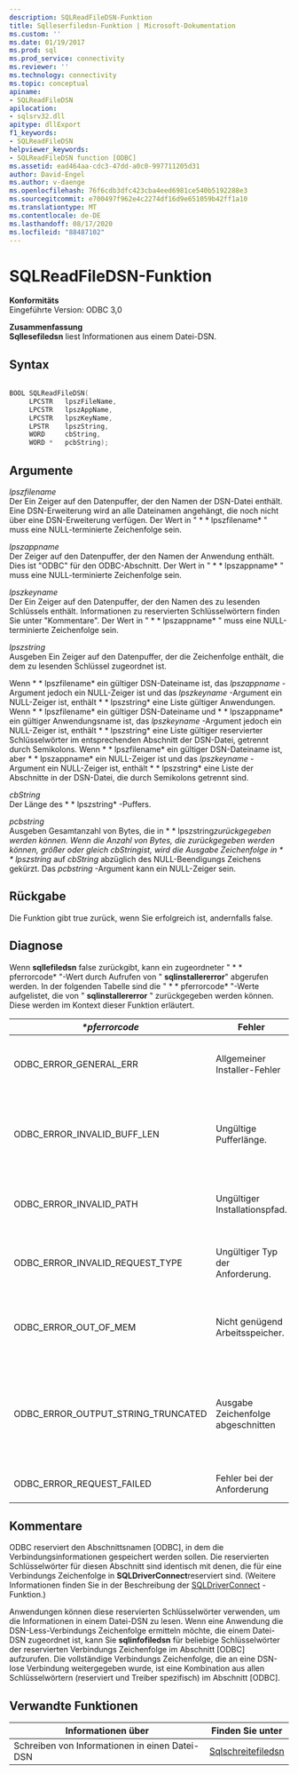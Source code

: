 ```yaml
---
description: SQLReadFileDSN-Funktion
title: Sqlleserfiledsn-Funktion | Microsoft-Dokumentation
ms.custom: ''
ms.date: 01/19/2017
ms.prod: sql
ms.prod_service: connectivity
ms.reviewer: ''
ms.technology: connectivity
ms.topic: conceptual
apiname:
- SQLReadFileDSN
apilocation:
- sqlsrv32.dll
apitype: dllExport
f1_keywords:
- SQLReadFileDSN
helpviewer_keywords:
- SQLReadFileDSN function [ODBC]
ms.assetid: ead464aa-cdc3-47dd-a0c0-997711205d31
author: David-Engel
ms.author: v-daenge
ms.openlocfilehash: 76f6cdb3dfc423cba4eed6981ce540b5192288e3
ms.sourcegitcommit: e700497f962e4c2274df16d9e651059b42ff1a10
ms.translationtype: MT
ms.contentlocale: de-DE
ms.lasthandoff: 08/17/2020
ms.locfileid: "88487102"
---
```

# <a name="sqlreadfiledsn-function"></a>SQLReadFileDSN-Funktion
**Konformitäts**  
 Eingeführte Version: ODBC 3,0  
  
 **Zusammenfassung**  
 **Sqllesefiledsn** liest Informationen aus einem Datei-DSN.  
  
## <a name="syntax"></a>Syntax  
  
```cpp  
  
BOOL SQLReadFileDSN(  
     LPCSTR   lpszFileName,  
     LPCSTR   lpszAppName,  
     LPCSTR   lpszKeyName,  
     LPSTR    lpszString,  
     WORD     cbString,  
     WORD *   pcbString);  
```  
  
## <a name="arguments"></a>Argumente  
 *lpszfilename*  
 Der Ein Zeiger auf den Datenpuffer, der den Namen der DSN-Datei enthält. Eine DSN-Erweiterung wird an alle Dateinamen angehängt, die noch nicht über eine DSN-Erweiterung verfügen. Der Wert in " * \* lpszfilename* " muss eine NULL-terminierte Zeichenfolge sein.  
  
 *lpszappname*  
 Der Zeiger auf den Datenpuffer, der den Namen der Anwendung enthält. Dies ist "ODBC" für den ODBC-Abschnitt. Der Wert in " * \* lpszappname* " muss eine NULL-terminierte Zeichenfolge sein.  
  
 *lpszkeyname*  
 Der Ein Zeiger auf den Datenpuffer, der den Namen des zu lesenden Schlüssels enthält. Informationen zu reservierten Schlüsselwörtern finden Sie unter "Kommentare". Der Wert in " * \* lpszappname* " muss eine NULL-terminierte Zeichenfolge sein.  
  
 *lpszstring*  
 Ausgeben Ein Zeiger auf den Datenpuffer, der die Zeichenfolge enthält, die dem zu lesenden Schlüssel zugeordnet ist.  
  
 Wenn * \* lpszfilename* ein gültiger DSN-Dateiname ist, das *lpszappname* -Argument jedoch ein NULL-Zeiger ist und das *lpszkeyname* -Argument ein NULL-Zeiger ist, enthält * \* lpszstring* eine Liste gültiger Anwendungen. Wenn * \* lpszfilename* ein gültiger DSN-Dateiname und * \* lpszappname* ein gültiger Anwendungsname ist, das *lpszkeyname* -Argument jedoch ein NULL-Zeiger ist, enthält * \* lpszstring* eine Liste gültiger reservierter Schlüsselwörter im entsprechenden Abschnitt der DSN-Datei, getrennt durch Semikolons. Wenn * \* lpszfilename* ein gültiger DSN-Dateiname ist, aber * \* lpszappname* ein NULL-Zeiger ist und das *lpszkeyname* -Argument ein NULL-Zeiger ist, enthält * \* lpszstring* eine Liste der Abschnitte in der DSN-Datei, die durch Semikolons getrennt sind.  
  
 *cbString*  
 Der Länge des * \* lpszstring* -Puffers.  
  
 *pcbstring*  
 Ausgeben Gesamtanzahl von Bytes, die in * \* lpszstring*zurückgegeben werden können. Wenn die Anzahl von Bytes, die zurückgegeben werden können, größer oder gleich *cbString*ist, wird die Ausgabe Zeichenfolge in * \* lpszstring* auf *cbString* abzüglich des NULL-Beendigungs Zeichens gekürzt. Das *pcbstring* -Argument kann ein NULL-Zeiger sein.  
  
## <a name="returns"></a>Rückgabe  
 Die Funktion gibt true zurück, wenn Sie erfolgreich ist, andernfalls false.  
  
## <a name="diagnostics"></a>Diagnose  
 Wenn **sqllefiledsn** false zurückgibt, kann ein zugeordneter " * \* pferrorcode* "-Wert durch Aufrufen von " **sqlinstallererror**" abgerufen werden. In der folgenden Tabelle sind die " * \* pferrorcode* "-Werte aufgelistet, die von " **sqlinstallererror** " zurückgegeben werden können. Diese werden im Kontext dieser Funktion erläutert.  
  
|*\*pferrorcode*|Fehler|Beschreibung|  
|---------------------|-----------|-----------------|  
|ODBC_ERROR_GENERAL_ERR|Allgemeiner Installer-Fehler|Es ist ein Fehler aufgetreten, bei dem kein spezifischer installerfehler aufgetreten ist.|  
|ODBC_ERROR_INVALID_BUFF_LEN|Ungültige Pufferlänge.|Das *lpszstring* -Argument war NULL.<br /><br /> Das *cbString* -Argument war kleiner als oder gleich 0 (null).|  
|ODBC_ERROR_INVALID_PATH|Ungültiger Installationspfad.|Der im *lpszfilename* -Argument angegebene Dateiname ist ungültig.|  
|ODBC_ERROR_INVALID_REQUEST_TYPE|Ungültiger Typ der Anforderung.|Das *lpszappname* -Argument war NULL, während das *lpszkeyname* -Argument gültig war.|  
|ODBC_ERROR_OUT_OF_MEM|Nicht genügend Arbeitsspeicher.|Das Installationsprogramm konnte die Funktion aufgrund eines fehlenden Speichers nicht ausführen.|  
|ODBC_ERROR_OUTPUT_STRING_TRUNCATED|Ausgabe Zeichenfolge abgeschnitten|Die in " * \* lpszstring* " zurückgegebene Zeichenfolge wurde abgeschnitten, da der Wert in " *cbString* " kleiner oder gleich dem Wert in " * \* pcbstring*" war.|  
|ODBC_ERROR_REQUEST_FAILED|Fehler bei der Anforderung|Das Schlüsselwort ist im Datei-DSN nicht vorhanden.|  
  
## <a name="comments"></a>Kommentare  
 ODBC reserviert den Abschnittsnamen [ODBC], in dem die Verbindungsinformationen gespeichert werden sollen. Die reservierten Schlüsselwörter für diesen Abschnitt sind identisch mit denen, die für eine Verbindungs Zeichenfolge in **SQLDriverConnect**reserviert sind. (Weitere Informationen finden Sie in der Beschreibung der [SQLDriverConnect](../../../odbc/reference/syntax/sqldriverconnect-function.md) -Funktion.)  
  
 Anwendungen können diese reservierten Schlüsselwörter verwenden, um die Informationen in einem Datei-DSN zu lesen. Wenn eine Anwendung die DSN-Less-Verbindungs Zeichenfolge ermitteln möchte, die einem Datei-DSN zugeordnet ist, kann Sie **sqlinfofiledsn** für beliebige Schlüsselwörter der reservierten Verbindungs Zeichenfolge im Abschnitt [ODBC] aufzurufen. Die vollständige Verbindungs Zeichenfolge, die an eine DSN-lose Verbindung weitergegeben wurde, ist eine Kombination aus allen Schlüsselwörtern (reserviert und Treiber spezifisch) im Abschnitt [ODBC].  
  
## <a name="related-functions"></a>Verwandte Funktionen  
  
|Informationen über|Finden Sie unter|  
|---------------------------|---------|  
|Schreiben von Informationen in einen Datei-DSN|[Sqlschreitefiledsn](../../../odbc/reference/syntax/sqlwritefiledsn-function.md)|
